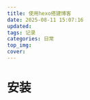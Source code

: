 ```yaml
---
title: 使用hexo搭建博客
date: 2025-08-11 15:07:16
updated:
tags: 记录
categories: 日常
top_img:
cover:
---
```


# 安装